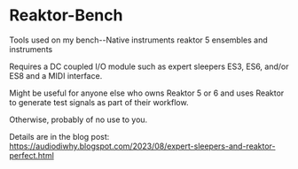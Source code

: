# Reaktor-Bench
Tools used on my bench--Native instruments reaktor 5 ensembles and instruments 

Requires a DC coupled I/O module such as expert sleepers ES3, ES6, and/or ES8 and a MIDI interface.

Might be useful for anyone else who owns Reaktor 5 or 6 and uses Reaktor to generate test signals as part of their workflow.

Otherwise, probably of no use to you.

Details are in the blog post: https://audiodiwhy.blogspot.com/2023/08/expert-sleepers-and-reaktor-perfect.html
